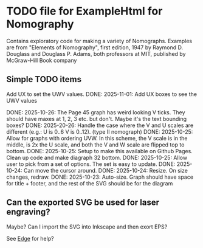 # TODO file for ExampleHtml for Nomography

Contains exploratory code for making a variety of Nomographs. Examples are from "Elements of Nomography", first edition, 1947 by Raymond D. Douglass and Douglass P. Adams, both professors at MIT, published by McGraw-Hill Book company

## Simple TODO items

Add UX to set the UWV values.
DONE: 2025-11-01: Add UX boxes to see the UWV values

DONE: 2025-10-26: The Page 45 graph has weird looking V ticks. They should have maxes at 1, 2, 3 etc. but don't. Maybe it's the text bounding boxes?
DONE: 2025-20-26: Handle the case where the V and U scales are different (e.g.: U is 0..6 V is 0..12). (type II nomograph)
DONE: 2025-10-25: Allow for graphs with ordering UVW. In this scheme, the V scale is in the middle, is 2x the U scale, and both the V and W scale are flipped top to bottom.
DONE: 2025-10-25: Setup to make this available on Github Pages. Clean up code and make diagraph 32 bottom.
DONE: 2025-10-25: Allow user to pick from a set of options. The set is easy to update.
DONE: 2025-10-24: Can move the cursor around.
DONE: 2025-10-24: Resize. On size changes, redraw.
DONE: 2025-10-23: Auto-size. Graph should have space for title + footer, and the rest of the SVG should be for the diagram

## Can the exported SVG be used for laser engraving?

Maybe? Can I import the SVG into Inkscape and then exort EPS?

See [Edge](https://blogs.windows.com/msedgedev/2024/07/11/seamless-svg-copy-paste-on-the-web/) for help?
